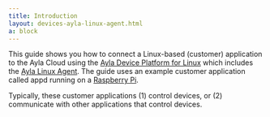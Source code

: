 ```yaml
---
title: Introduction
layout: devices-ayla-linux-agent.html
a: block
---
```


This guide shows you how to connect a Linux-based (customer) application to the Ayla Cloud using the [Ayla Device Platform for Linux](http://localhost/glossary/ayla-device-platform-for-linux/) which includes the [Ayla Linux Agent](/glossary/ayla-linux-agent/). The guide uses an example customer application called appd running on a [Raspberry Pi](https://www.raspberrypi.org/). 

Typically, these customer applications (1) control devices, or (2) communicate with other applications that control devices. 